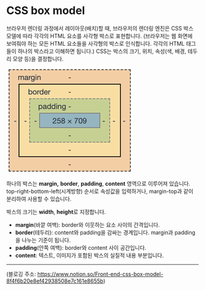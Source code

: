 # CSS box model

브라우저 렌더링 과정에서 레이아웃(배치)할 때, 브라우저의 렌더링 엔진은 CSS 박스 모델에 따라 각각의 HTML 요소를 사각형 박스로 표현합니다. (브라우저는 웹 화면에 보여줘야 하는 모든 HTML 요소들을 사각형의 박스로 인식합니다. 각각의 HTML 태그들이 하나의 박스라고 이해하면 됩니다.) CSS는 박스의 크기, 위치, 속성(색, 배경, 테두리 모양 등)을 결정합니다.

![BoxModel](./BoxModel.png)

하나의 박스는 **margin,** **border**, **padding**, **content** 영역으로 이루어져 있습니다. top-right-bottom-left(시계방향) 순서로 속성값을 입력하거나, margin-top과 같이 분리하여 사용할 수 있습니다.

박스의 크기는 **width**, **height**로 지정합니다.

- **margin**(바깥 여백): border와 이웃하는 요소 사이의 간격입니다.
- **border**(테두리): content와 padding을 감싸는 경계입니다. margin과 padding을 나누는 기준이 됩니다.
- **padding**(안쪽 여백): border와 content 사이 공간입니다.
- **content**: 텍스트, 이미지가 포함된 박스의 실질적 내용 부분입니다.

---

(블로깅 주소: https://www.notion.so/Front-end-css-box-model-8f4f6b20e8ef42938508e7c161e8655b)
